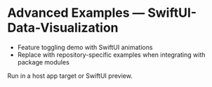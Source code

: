 # Advanced Examples — SwiftUI-Data-Visualization

- Feature toggling demo with SwiftUI animations
- Replace with repository-specific examples when integrating with package modules

Run in a host app target or SwiftUI preview.
